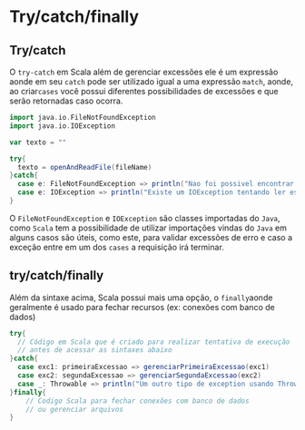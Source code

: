 # Try/catch/finally

## Try/catch

O `try-catch` em Scala além de gerenciar excessões ele é um expressão aonde em seu `catch` pode ser utilizado igual a uma expressão `match`, aonde, ao criar`cases` você possui diferentes possibilidades de excessões e que serão retornadas caso ocorra.

```Scala
import java.io.FileNotFoundException
import java.io.IOException

var texto = ""

try{
  texto = openAndReadFile(fileName)
}catch{
  case e: FileNotFoundException => println("Nao foi possivel encontrar este arquivo")
  case e: IOException => println("Existe um IOException tentando ler este arquivo")
}
```

O `FileNotFoundException` e `IOException` são classes importadas do `Java`, como `Scala` tem a possibilidade de utilizar importações vindas do `Java` em alguns casos são úteis, como este, para validar excessões de erro e caso a exceção entre em um dos `cases` a requisição irá terminar.

## try/catch/finally

Além da sintaxe acima, Scala possui mais uma opção, o `finally`aonde geralmente é usado para fechar recursos
(ex: conexões com banco de dados)

```Scala
try{
  // Código em Scala que é criado para realizar tentativa de execução
  // antes de acessar as sintaxes abaixo
}catch{
  case exc1: primeiraExcessao => gerenciarPrimeiraExcessao(exc1)
  case exc2: segundaExcessao => gerenciarSegundaExcessao(exc2)
  case _: Throwable => println("Um outro tipo de exception usando Throwable excessao")
}finally{
    // Codigo Scala para fechar conexões com banco de dados
    // ou gerenciar arquivos
}
```
